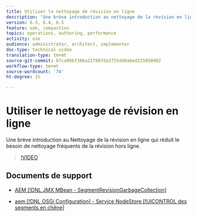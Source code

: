 ```yaml
---
title: Utiliser le nettoyage de révision en ligne
description: 'Une brève introduction au nettoyage de la révision en ligne. Nettoyage de la révision en ligne réduit le besoin de nettoyage fréquent de la révision hors ligne. '
version: 6.3, 6.4, 6.5
feature: oak, compaction
topics: operations, authoring, performance
activity: use
audience: administrator, architect, implementer
doc-type: technical video
translation-type: tm+mt
source-git-commit: 67ca08bf386a217807da3755d46abed225050d02
workflow-type: tm+mt
source-wordcount: '74'
ht-degree: 1%

---
```



# Utiliser le nettoyage de révision en ligne

Une brève introduction au Nettoyage de la révision en ligne qui réduit le besoin de nettoyage fréquents de la révision hors ligne.

>[!VIDEO](https://video.tv.adobe.com/v/17004/?quality=12&learn=on)

## Documents de support

* [AEM [!DNL JMX MBean - SegmentRevisionGarbageCollection]](http://localhost:4502/system/console/jmx/org.apache.jackrabbit.oak%3Aname%3DSegment+node+store+revision+garbage+collection%2Ctype%3DSegmentRevisionGarbageCollection)

* [aem [!DNL OSGi Configuration] - Service NodeStore [!UICONTROL des segments en chêne]](http://localhost:4502/system/console/configMgr/org.apache.jackrabbit.oak.segment.SegmentNodeStoreService)

